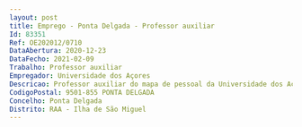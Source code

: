 ```yaml
--- 
layout: post
title: Emprego - Ponta Delgada - Professor auxiliar
Id: 83351
Ref: OE202012/0710
DataAbertura: 2020-12-23
DataFecho: 2021-02-09
Trabalho: Professor auxiliar
Empregador: Universidade dos Açores
Descricao: Professor auxiliar do mapa de pessoal da Universidade dos Açores, na modalidade de contrato de trabalho em funções públicas por tempo indeterminado, para a área científica disciplinar de Psicologia, subárea de Psicologia da Educação
CodigoPostal: 9501-855 PONTA DELGADA
Concelho: Ponta Delgada
Distrito: RAA - Ilha de São Miguel
--- 
```

